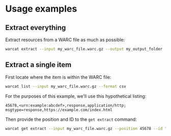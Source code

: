 # Usage examples

## Extract everything

Extract resources from a WARC file as much as possible:

```sh
warcat extract --input my_warc_file.warc.gz --output my_output_folder
```

## Extract a single item

First locate where the item is within the WARC file:

```sh
warcat list --input my_warc_file.warc.gz --format csv
```

For the purposes of this example, we'll use this hypothetical listing:

```csv
45678,<urn:example:abcdef>,response,application/http; msgtype=response,https://example.com/index.html
```

Then provide the position and ID to the `get extract` command:

```sh
warcat get extract --input my_warc_file.warc.gz --position 45678 --id "<urn:example:abcdef>" --output index.html
```
